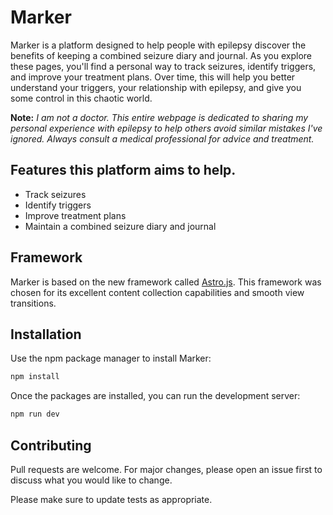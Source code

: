 # Marker

Marker is a platform designed to help people with epilepsy discover the benefits of keeping a combined seizure diary and journal. As you explore these pages, you'll find a personal way to track seizures, identify triggers, and improve your treatment plans. Over time, this will help you better understand your triggers, your relationship with epilepsy, and give you some control in this chaotic world.

**Note:** *I am not a doctor. This entire webpage is dedicated to sharing my personal experience with epilepsy to help others avoid similar mistakes I've ignored. Always consult a medical professional for advice and treatment.*


## Features this platform aims to help.

- Track seizures
- Identify triggers
- Improve treatment plans
- Maintain a combined seizure diary and journal

## Framework

Marker is based on the new framework called [Astro.js](https://astro.build/). This framework was chosen for its excellent content collection capabilities and smooth view transitions.

## Installation

Use the npm package manager to install Marker:

```bash
npm install
```

Once the packages are installed, you can run the development server:

```bash
npm run dev
```
## Contributing

Pull requests are welcome. For major changes, please open an issue first to discuss what you would like to change.

Please make sure to update tests as appropriate.



